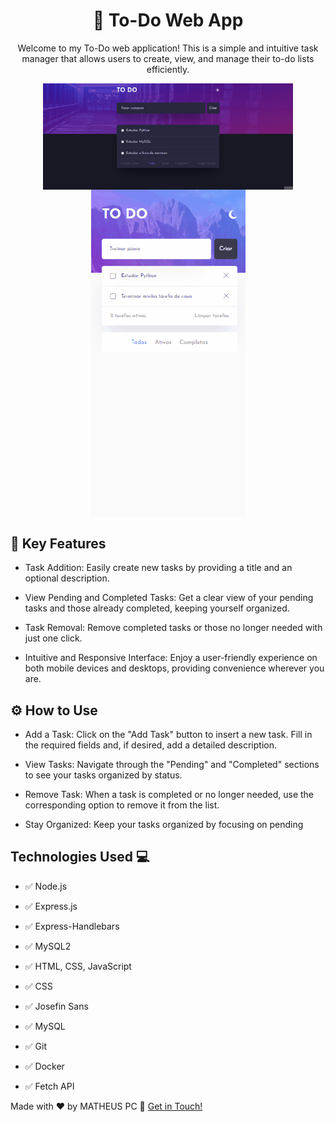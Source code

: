 <h1 align="center">
    📝 To-Do Web App
</h1>

<p align="center">Welcome to my To-Do web application! This is a simple and intuitive task manager that allows users to create, view, and manage their to-do lists efficiently.</p>

<div style="display: flex; flex-direction: column; align-items: center;">
    <img src="./Github/desk-demo.gif" alt="desk-demo" width="400"></img>
    <img src="./Github/mob-demo.gif" alt="mob-demo" width="auto"></img>
</div>

## 🚀 Key Features 

- Task Addition: Easily create new tasks by providing a title and an optional description.

- View Pending and Completed Tasks: Get a clear view of your pending tasks and those already completed, keeping yourself organized.

- Task Removal: Remove completed tasks or those no longer needed with just one click.

- Intuitive and Responsive Interface: Enjoy a user-friendly experience on both mobile devices and desktops, providing convenience wherever you are.

## ⚙️ How to Use

- Add a Task: Click on the "Add Task" button to insert a new task. Fill in the required fields and, if desired, add a detailed description.

- View Tasks: Navigate through the "Pending" and "Completed" sections to see your tasks organized by status.

- Remove Task: When a task is completed or no longer needed, use the corresponding option to remove it from the list.

- Stay Organized: Keep your tasks organized by focusing on pending 

## Technologies Used 💻

- ✅ Node.js

- ✅ Express.js

- ✅ Express-Handlebars

- ✅ MySQL2

- ✅ HTML, CSS, JavaScript

- ✅ CSS

- ✅ Josefin Sans

- ✅ MySQL

- ✅ Git

- ✅ Docker

- ✅ Fetch API



Made with ♥ by MATHEUS PC :wave: [Get in Touch!](www.linkedin.com/in/matheus-estevan-38018a297)
